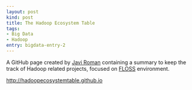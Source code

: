 ```yaml
---
layout: post
kind: post
title: The Hadoop Ecosystem Table
tags:
- Big Data
- Hadoop
entry: bigdata-entry-2
---
```


<p>A GitHub page created by <a href="http://es.linkedin.com/in/javiroman/" target="_blank">Javi Roman</a> containing a summary to keep the track of Hadoop related projects, focused on <a href="https://en.wikipedia.org/wiki/Free_and_open-source_software">FLOSS</a> environment.</p>
<p><a href="http://hadoopecosystemtable.github.io/" target="_blank">http://hadoopecosystemtable.github.io</a></p>
